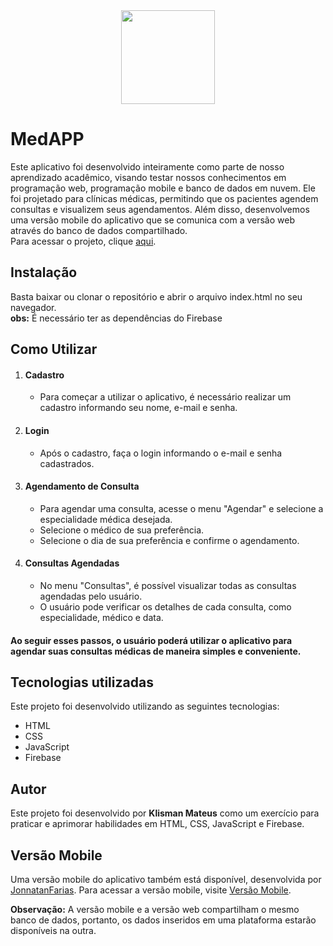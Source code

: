 <div align="center">
<img src="https://user-images.githubusercontent.com/111935234/228375672-ae888411-5d61-4774-9fa0-ec128c6ddb3c.png" width="150px">
</div>

<h1>MedAPP</h1>
Este aplicativo foi desenvolvido inteiramente como parte de nosso aprendizado acadêmico, visando testar nossos conhecimentos em programação web, programação mobile e banco de dados em nuvem. Ele foi projetado para clínicas médicas, permitindo que os pacientes agendem consultas e visualizem seus agendamentos. Além disso, desenvolvemos uma versão mobile do aplicativo que se comunica com a versão web através do banco de dados compartilhado.
</br>
Para acessar o projeto, clique <a href="https://medapp1.netlify.app/">aqui</a>.

<h2>Instalação</h2>
 Basta baixar ou clonar o repositório e abrir o arquivo index.html no seu navegador.<br>
 <b>obs:</b> É necessário ter as dependências do Firebase

<h2>Como Utilizar</h2>
<ol>
<li><h4>Cadastro</h4></li>
  <ul>
    <li>Para começar a utilizar o aplicativo, é necessário realizar um cadastro informando seu nome, e-mail e senha. </li>
  </ul>
  
<li><h4>Login</h4></li>
  <ul>
    <li>Após o cadastro, faça o login informando o e-mail e senha cadastrados.</li>
  </ul>

<li><h4>Agendamento de Consulta</h4></li>
  <ul>
    <li>Para agendar uma consulta, acesse o menu "Agendar" e selecione a especialidade médica desejada.</li>
    <li>Selecione o médico de sua preferência.</li>
    <li>Selecione o dia de sua preferência e confirme o agendamento.</li>
  </ul>

<li><h4>Consultas Agendadas</h4></li>
  <ul>
    <li>No menu "Consultas", é possível visualizar todas as consultas agendadas pelo usuário.</li>
    <li>O usuário pode verificar os detalhes de cada consulta, como especialidade, médico e data.</li>
  </ul>
</ol>
 <h4>Ao seguir esses passos, o usuário poderá utilizar o aplicativo para agendar suas consultas médicas de maneira simples e conveniente.</h4>

<h2>Tecnologias utilizadas</h2>
Este projeto foi desenvolvido utilizando as seguintes tecnologias:

<ul>
  <li>HTML</li>
  <li>CSS</li>
  <li>JavaScript</li>
  <li>Firebase</li>
</ul>

<h2>Autor</h2>
Este projeto foi desenvolvido por <b>Klisman Mateus</b> como um exercício para praticar e aprimorar habilidades em HTML, CSS, JavaScript e Firebase.


<h2>Versão Mobile</h2>
Uma versão mobile do aplicativo também está disponível, desenvolvida por <a href="https://github.com/JonnatanFarias">JonnatanFarias</a>. Para acessar a versão mobile, visite <a href="https://github.com/JonnatanFarias/MedApp">Versão Mobile</a>.

<b>Observação:</b> A versão mobile e a versão web compartilham o mesmo banco de dados, portanto, os dados inseridos em uma plataforma estarão disponíveis na outra.
